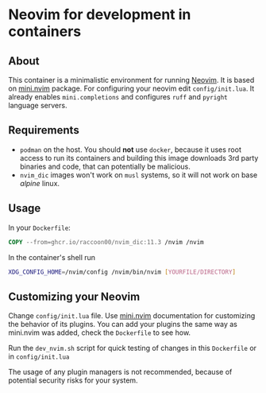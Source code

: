 # Neovim for development in containers

## About

This container is a minimalistic environment for running [Neovim](https://github.com/neovim/neovim). 
It is based on [mini.nvim](https://github.com/echasnovski/mini.nvim) package. 
For configuring your neovim edit ``config/init.lua``. It already enables ``mini.completions`` and configures ``ruff`` and ``pyright`` language servers. 

## Requirements

 - ``podman`` on the host. You should **not** use ``docker``, because it uses root access to run its containers and building this image downloads 3rd party binaries and code, that can potentially be malicious.
 - ``nvim_dic`` images won't work on ``musl`` systems, so it will not work on base *alpine* linux.

## Usage

In your ``Dockerfile``:

```dockerfile
COPY --from=ghcr.io/raccoon00/nvim_dic:11.3 /nvim /nvim
```

In the container's shell run

```sh
XDG_CONFIG_HOME=/nvim/config /nvim/bin/nvim [YOURFILE/DIRECTORY]
```

## Customizing your Neovim

Change ``config/init.lua`` file. 
Use [mini.nvim](https://github.com/echasnovski/mini.nvim) documentation for customizing the behavior of its plugins.
You can add your plugins the same way as mini.nvim was added, check the ``Dockerfile`` to see how.

Run the ``dev_nvim.sh`` script for quick testing of changes in this ``Dockerfile`` or in ``config/init.lua``

The usage of any plugin managers is not recommended, because of potential security risks for your system.


